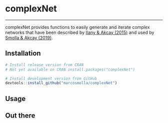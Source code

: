 # complexNet
***
complexNet provides functions to easily generate and iterate complex networks that have been described by [Ilany &amp; Akcay (2015)](https://www.nature.com/articles/ncomms12084) and used by [Smolla &amp; Akcay (2019)](http://advances.sciencemag.org/lookup/doi/10.1126/sciadv.aaw0609).

## Installation
```r
# Install release version from CRAN
# Not yet available on CRAN install.packages("complexNet")

# Install development version from GitHub
devtools::install_github("marcosmolla/complexNet")
```

## Usage

## Out there

